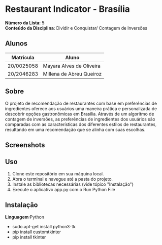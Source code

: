 # Restaurant Indicator - Brasília

**Número da Lista**: 5<br>
**Conteúdo da Disciplina**: Dividir e Conquistar/ Contagem de Inversões <br>

## Alunos
|Matrícula | Aluno |
| -- | -- |
|20/0025058| Mayara Alves de Oliveira
|20/2046283| Millena de Abreu Queiroz

## Sobre 
O projeto de recomendação de restaurantes com base em preferências de ingredientes oferece aos usuários uma maneira prática e personalizada de descobrir opções gastronômicas em Brasília. Através de um algoritmo de contagem de inversões, as preferências de ingredientes dos usuários são comparadas com as características dos diferentes estilos de restaurantes, resultando em uma recomendação que se alinha com suas escolhas.

## Screenshots


## Uso 
1. Clone este repositório em sua máquina local.
2. Abra o terminal e navegue até a pasta do projeto.
3. Instale as bibliotecas necessárias (vide tópico "Instalação")
4. Execute o aplicativo app.py com o Run Python File
 
## Instalação 
**Linguagem**:Python <br>
- sudo apt-get install python3-tk
- pip install customtkinter
- pip install tkinter

